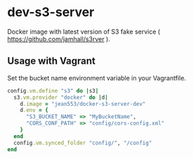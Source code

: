# dev-s3-server

Docker image with latest version of S3 fake service ( https://github.com/jamhall/s3rver ).

## Usage with Vagrant

Set the bucket name environment variable in your Vagrantfile.

```ruby
config.vm.define "s3" do |s3|
  s3.vm.provider "docker" do |d|
    d.image = "jean553/docker-s3-server-dev"
    d.env = {
      "S3_BUCKET_NAME" => "MyBucketName",
      "CORS_CONF_PATH" => "config/cors-config.xml"
    }
  end
  config.vm.synced_folder "config/", "/config"
end
```
